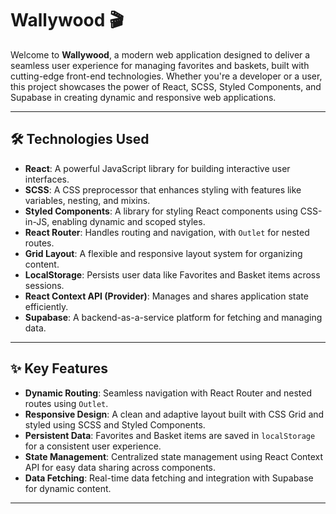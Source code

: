 # Wallywood 🎬

Welcome to **Wallywood**, a modern web application designed to deliver a seamless user experience for managing favorites and baskets, built with cutting-edge front-end technologies. Whether you're a developer or a user, this project showcases the power of React, SCSS, Styled Components, and Supabase in creating dynamic and responsive web applications.

---

## 🛠️ Technologies Used

- **React**: A powerful JavaScript library for building interactive user interfaces.
- **SCSS**: A CSS preprocessor that enhances styling with features like variables, nesting, and mixins.
- **Styled Components**: A library for styling React components using CSS-in-JS, enabling dynamic and scoped styles.
- **React Router**: Handles routing and navigation, with `Outlet` for nested routes.
- **Grid Layout**: A flexible and responsive layout system for organizing content.
- **LocalStorage**: Persists user data like Favorites and Basket items across sessions.
- **React Context API (Provider)**: Manages and shares application state efficiently.
- **Supabase**: A backend-as-a-service platform for fetching and managing data.

---

## ✨ Key Features

- **Dynamic Routing**: Seamless navigation with React Router and nested routes using `Outlet`.
- **Responsive Design**: A clean and adaptive layout built with CSS Grid and styled using SCSS and Styled Components.
- **Persistent Data**: Favorites and Basket items are saved in `localStorage` for a consistent user experience.
- **State Management**: Centralized state management using React Context API for easy data sharing across components.
- **Data Fetching**: Real-time data fetching and integration with Supabase for dynamic content.

---
